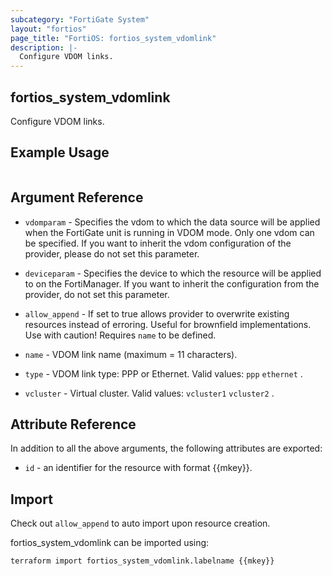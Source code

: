 ```yaml
---
subcategory: "FortiGate System"
layout: "fortios"
page_title: "FortiOS: fortios_system_vdomlink"
description: |-
  Configure VDOM links.
---
```


## fortios_system_vdomlink
Configure VDOM links.

## Example Usage

```hcl

```

## Argument Reference
* `vdomparam` - Specifies the vdom to which the data source will be applied when the FortiGate unit is running in VDOM mode. Only one vdom can be specified. If you want to inherit the vdom configuration of the provider, please do not set this parameter.
* `deviceparam` - Specifies the device to which the resource will be applied to on the FortiManager. If you want to inherit the configuration from the provider, do not set this parameter.
* `allow_append` - If set to true allows provider to overwrite existing resources instead of erroring. Useful for brownfield implementations. Use with caution! Requires `name` to be defined.

* `name` - VDOM link name (maximum = 11 characters).
* `type` - VDOM link type: PPP or Ethernet. Valid values: `ppp` `ethernet` .
* `vcluster` - Virtual cluster. Valid values: `vcluster1` `vcluster2` .

## Attribute Reference

In addition to all the above arguments, the following attributes are exported:
* `id` - an identifier for the resource with format {{mkey}}.

## Import

Check out `allow_append` to auto import upon resource creation.

fortios_system_vdomlink can be imported using:
```sh
terraform import fortios_system_vdomlink.labelname {{mkey}}
```
